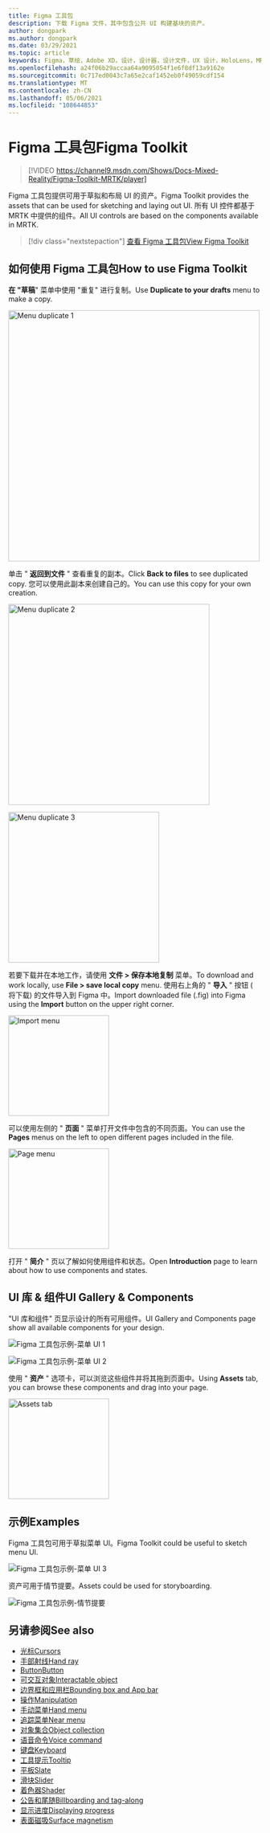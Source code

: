 ```yaml
---
title: Figma 工具包
description: 下载 Figma 文件，其中包含公共 UI 构建基块的资产。
author: dongpark
ms.author: dongpark
ms.date: 03/29/2021
ms.topic: article
keywords: Figma，草绘，Adobe XD，设计，设计器，设计文件，UX 设计，HoloLens，MRTK，混合现实工具包
ms.openlocfilehash: a24f06b29accaa64a9095054f1e6f8df13a9162e
ms.sourcegitcommit: 0c717ed0043c7a65e2caf1452eb0f49059cdf154
ms.translationtype: MT
ms.contentlocale: zh-CN
ms.lasthandoff: 05/06/2021
ms.locfileid: "108644853"
---
```

# <a name="figma-toolkit"></a><span data-ttu-id="014ed-104">Figma 工具包</span><span class="sxs-lookup"><span data-stu-id="014ed-104">Figma Toolkit</span></span>

> [!VIDEO https://channel9.msdn.com/Shows/Docs-Mixed-Reality/Figma-Toolkit-MRTK/player]

<span data-ttu-id="014ed-105">Figma 工具包提供可用于草拟和布局 UI 的资产。</span><span class="sxs-lookup"><span data-stu-id="014ed-105">Figma Toolkit provides the assets that can be used for sketching and laying out UI.</span></span> <span data-ttu-id="014ed-106">所有 UI 控件都基于 MRTK 中提供的组件。</span><span class="sxs-lookup"><span data-stu-id="014ed-106">All UI controls are based on the components available in MRTK.</span></span> 

> [!div class="nextstepaction"]
> [<span data-ttu-id="014ed-107">查看 Figma 工具包</span><span class="sxs-lookup"><span data-stu-id="014ed-107">View Figma Toolkit</span></span>](https://www.figma.com/file/ltLag9SxjUIyLQFsp7NNE7/Mixed-Reality-Toolkit-for-Figma?node-id=116%3A4)

## <a name="how-to-use-figma-toolkit"></a><span data-ttu-id="014ed-108">如何使用 Figma 工具包</span><span class="sxs-lookup"><span data-stu-id="014ed-108">How to use Figma Toolkit</span></span>
<span data-ttu-id="014ed-109">**在 "草稿**" 菜单中使用 "重复" 进行复制。</span><span class="sxs-lookup"><span data-stu-id="014ed-109">Use **Duplicate to your drafts** menu to make a copy.</span></span>

<img src="images/UX_Figma_Use1.png" width="500px" alt="Menu duplicate 1"><br>

<span data-ttu-id="014ed-110">单击 " **返回到文件** " 查看重复的副本。</span><span class="sxs-lookup"><span data-stu-id="014ed-110">Click **Back to files** to see duplicated copy.</span></span> <span data-ttu-id="014ed-111">您可以使用此副本来创建自己的。</span><span class="sxs-lookup"><span data-stu-id="014ed-111">You can use this copy for your own creation.</span></span>

<img src="images/UX_Figma_Use2.png" width="400px" alt="Menu duplicate 2"><br>

<img src="images/UX_Figma_Use3.png" width="300px" alt="Menu duplicate 3"><br>

<span data-ttu-id="014ed-112">若要下载并在本地工作，请使用 **文件 > 保存本地复制** 菜单。</span><span class="sxs-lookup"><span data-stu-id="014ed-112">To download and work locally, use **File > save local copy** menu.</span></span> <span data-ttu-id="014ed-113">使用右上角的 " **导入** " 按钮 ( 将下载) 的文件导入到 Figma 中。</span><span class="sxs-lookup"><span data-stu-id="014ed-113">Import downloaded file (.fig) into Figma using the **Import** button on the upper right corner.</span></span>

<img src="images/UX_FigmaToolkit_Import.png" width="200px" alt="Import menu"><br>

<span data-ttu-id="014ed-114">可以使用左侧的 " **页面** " 菜单打开文件中包含的不同页面。</span><span class="sxs-lookup"><span data-stu-id="014ed-114">You can use the **Pages** menus on the left to open different pages included in the file.</span></span>

<img src="images/UX_FigmaToolkit_PageMenu.png" width="200px" alt="Page menu"><br>

<span data-ttu-id="014ed-115">打开 " **简介** " 页以了解如何使用组件和状态。</span><span class="sxs-lookup"><span data-stu-id="014ed-115">Open **Introduction** page to learn about how to use components and states.</span></span>

## <a name="ui-gallery--components"></a><span data-ttu-id="014ed-116">UI 库 & 组件</span><span class="sxs-lookup"><span data-stu-id="014ed-116">UI Gallery & Components</span></span>
<span data-ttu-id="014ed-117">"UI 库和组件" 页显示设计的所有可用组件。</span><span class="sxs-lookup"><span data-stu-id="014ed-117">UI Gallery and Components page show all available components for your design.</span></span>

![Figma 工具包示例-菜单 UI 1](images/UX_FigmaToolkit_Components_Menu1.png)<br>

![Figma 工具包示例-菜单 UI 2](images/UX_FigmaToolkit_Components_Menu2.png)<br>

<span data-ttu-id="014ed-120">使用 " **资产** " 选项卡，可以浏览这些组件并将其拖到页面中。</span><span class="sxs-lookup"><span data-stu-id="014ed-120">Using **Assets** tab, you can browse these components and drag into your page.</span></span>

<img src="images/UX_FigmaToolkit_Components_Menu3.png" width="200px" alt="Assets tab"><br>


## <a name="examples"></a><span data-ttu-id="014ed-121">示例</span><span class="sxs-lookup"><span data-stu-id="014ed-121">Examples</span></span>

<span data-ttu-id="014ed-122">Figma 工具包可用于草拟菜单 UI。</span><span class="sxs-lookup"><span data-stu-id="014ed-122">Figma Toolkit could be useful to sketch menu UI.</span></span> 

![Figma 工具包示例-菜单 UI 3](images/UX_FigmaToolkit_Examples_Menu.png)<br>


<span data-ttu-id="014ed-124">资产可用于情节提要。</span><span class="sxs-lookup"><span data-stu-id="014ed-124">Assets could be used for storyboarding.</span></span>

![Figma 工具包示例-情节提要](images/UX_FigmaToolkit_Examples_Storyboarding.png)<br>


## <a name="see-also"></a><span data-ttu-id="014ed-126">另请参阅</span><span class="sxs-lookup"><span data-stu-id="014ed-126">See also</span></span>

* [<span data-ttu-id="014ed-127">光标</span><span class="sxs-lookup"><span data-stu-id="014ed-127">Cursors</span></span>](cursors.md)
* [<span data-ttu-id="014ed-128">手部射线</span><span class="sxs-lookup"><span data-stu-id="014ed-128">Hand ray</span></span>](point-and-commit.md)
* [<span data-ttu-id="014ed-129">Button</span><span class="sxs-lookup"><span data-stu-id="014ed-129">Button</span></span>](button.md)
* [<span data-ttu-id="014ed-130">可交互对象</span><span class="sxs-lookup"><span data-stu-id="014ed-130">Interactable object</span></span>](interactable-object.md)
* [<span data-ttu-id="014ed-131">边界框和应用栏</span><span class="sxs-lookup"><span data-stu-id="014ed-131">Bounding box and App bar</span></span>](app-bar-and-bounding-box.md)
* [<span data-ttu-id="014ed-132">操作</span><span class="sxs-lookup"><span data-stu-id="014ed-132">Manipulation</span></span>](direct-manipulation.md)
* [<span data-ttu-id="014ed-133">手动菜单</span><span class="sxs-lookup"><span data-stu-id="014ed-133">Hand menu</span></span>](hand-menu.md)
* [<span data-ttu-id="014ed-134">追踪菜单</span><span class="sxs-lookup"><span data-stu-id="014ed-134">Near menu</span></span>](near-menu.md)
* [<span data-ttu-id="014ed-135">对象集合</span><span class="sxs-lookup"><span data-stu-id="014ed-135">Object collection</span></span>](object-collection.md)
* [<span data-ttu-id="014ed-136">语音命令</span><span class="sxs-lookup"><span data-stu-id="014ed-136">Voice command</span></span>](voice-input.md)
* [<span data-ttu-id="014ed-137">键盘</span><span class="sxs-lookup"><span data-stu-id="014ed-137">Keyboard</span></span>](keyboard.md)
* [<span data-ttu-id="014ed-138">工具提示</span><span class="sxs-lookup"><span data-stu-id="014ed-138">Tooltip</span></span>](tooltip.md)
* [<span data-ttu-id="014ed-139">平板</span><span class="sxs-lookup"><span data-stu-id="014ed-139">Slate</span></span>](slate.md)
* [<span data-ttu-id="014ed-140">滑块</span><span class="sxs-lookup"><span data-stu-id="014ed-140">Slider</span></span>](slider.md)
* [<span data-ttu-id="014ed-141">着色器</span><span class="sxs-lookup"><span data-stu-id="014ed-141">Shader</span></span>](shader.md)
* [<span data-ttu-id="014ed-142">公告和尾随</span><span class="sxs-lookup"><span data-stu-id="014ed-142">Billboarding and tag-along</span></span>](billboarding-and-tag-along.md)
* [<span data-ttu-id="014ed-143">显示进度</span><span class="sxs-lookup"><span data-stu-id="014ed-143">Displaying progress</span></span>](progress.md)
* [<span data-ttu-id="014ed-144">表面磁吸</span><span class="sxs-lookup"><span data-stu-id="014ed-144">Surface magnetism</span></span>](surface-magnetism.md)

